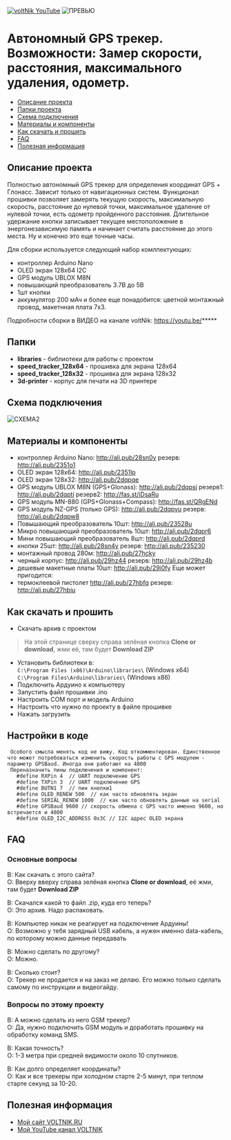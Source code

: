 [![voltNik YouTube](http://voltnik.ru/voltnik-banner.jpg)](https://www.youtube.com/channel/UC4s13gPVOMQVX3P1ZpdUwjA?sub_confirmation=1)
![ПРЕВЬЮ](https://github.com/voltNik/GPS-speed-tracker/blob/master/gps-tracker-prev.jpg)
# Автономный GPS трекер. Возможности: Замер скорости, расстояния, максимального удаления, одометр.
* [Описание проекта](#chapter-0)
* [Папки проекта](#chapter-1)
* [Схема подключения](#chapter-2)
* [Материалы и компоненты](#chapter-3)
* [Как скачать и прошить](#chapter-4)
* [FAQ](#chapter-5)
* [Полезная информация](#chapter-6)

<a id="chapter-0"></a>
## Описание проекта
Полностью автономный GPS трекер для определения координат GPS + Глонасс. Зависит только от навигационных систем. Функционал прошивки позволяет замерять текущую скорость,
максимальную скорость, расстояние до нулевой точки, максимальное удаление от нулевой точки, есть одометр пройденного расстояния.
Длительное удержание кнопки записывает текущее местоположение в энергонезависимую память и начинает считать расстояние до этого места.
Ну и конечно это еще точные часы.

Для сборки используется следующий набор комлпектующих:
- контроллер Arduino Nano
- OLED экран 128х64 I2C
- GPS модуль UBLOX M8N
- повышающий преобразователь 3.7В до 5В
- 1шт кнопки
- аккумулятор 200 мАч и более
еще понадобится: цветной монтажный провод, макетнная плата 7x3.

Подробности сборки в ВИДЕО на канале voltNik: https://youtu.be/*****

<a id="chapter-1"></a>
## Папки
- **libraries** - библиотеки для работы с проектом
- **speed_tracker_128x64** - прошивка для экрана 128х64
- **speed_tracker_128x32** - прошивка для экрана 128х32
- **3d-printer** - корпус для печати на 3D принтере

<a id="chapter-2"></a>
## Схема подключения
![СХЕМА2](https://github.com/voltNik/GPS-speed-tracker/blob/master/speed-tracker_bb.jpg)

<a id="chapter-3"></a>
## Материалы и компоненты
- контроллер Arduino Nano: http://ali.pub/28sn0v резерв: http://ali.pub/2351o1
- OLED экран 128х64: http://ali.pub/2351lp
- OLED экран 128х32: http://ali.pub/2dqpqe
- GPS модуль UBLOX M8N (GPS+Glonass): http://ali.pub/2dqpsj резерв1: http://ali.pub/2dqpti резерв2: http://fas.st/iDsaRu
- GPS модуль MN-880  (GPS+Glonass+Compass): http://fas.st/QRgENd
- GPS модуль NZ-GPS (только GPS): http://ali.pub/2dqpvu резерв: http://ali.pub/2dqpw8
- Повышающий преобразователь 10шт: http://ali.pub/23528u
- Микро повышающий преобразователь 10шт: http://ali.pub/2dqpr6
- Мини повышающий преобразователь 8шт: http://ali.pub/2dqprd
- кнопки 25шт: http://ali.pub/28sn4y резерв: http://ali.pub/235230
- монтажный провод 280м: http://ali.pub/27hcky
- черный корпус: http://ali.pub/29hz44 резерв: http://ali.pub/29hz4b
- дешевые макетные платы 10шт: http://ali.pub/29i0fy
Еще может пригодится:
- термоклеевой пистолет http://ali.pub/27hbfq резерв: http://ali.pub/27hbiu
 

<a id="chapter-4"></a>
## Как скачать и прошить
* Скачать архив с проектом
> На этой странице сверху справа зелёная кнопка **Clone or download**, жми её, там будет **Download ZIP**
* Установить библиотеки в:  
`C:\Program Files (x86)\Arduino\libraries\` (Windows x64)  
`C:\Program Files\Arduino\libraries\` (Windows x86) 
* Подключить Ардуино к компьютеру
* Запустить файл прошивки .ino
* Настроить COM порт и модель Arduino
* Настроить что нужно по проекту в файле прошивке
* Нажать загрузить

## Настройки в коде
     Особого смысла менять код не вижу. Код откомментирован. Единственное что может потребоваться изменить скорость работы с GPS модулем - параметр GPSBaud. Иногда они работают на 4800
     Переназначить пины подключения и компонент:
       #define RXPin 4  // UART подключение GPS
       #define TXPin 3  // UART подключение GPS
       #define BUTN1 7  // пин кнопки1
       #define OLED_RENEW 500  // как часто обновлять экран
       #define SERIAL_RENEW 1000  // как часто обновлять данные на serial
       #define GPSBaud 9600 // скорость обмена с GPS часто именно 9600, но встречается и 4800
       #define OLED_I2C_ADDRESS 0x3C // I2C адрес OLED экрана

<a id="chapter-5"></a>
## FAQ
### Основные вопросы
В: Как скачать с этого сайта?  
О: Вверху вверху справа зелёная кнопка **Clone or download**, её жми, там будет **Download ZIP**  

В: Скачался какой то файл .zip, куда его теперь?  
О: Это архив. Надо распаковать.  

В: Компьютер никак не реагирует на подключение Ардуины!  
О: Возможно у тебя зарядный USB кабель, а нужен именно data-кабель, по которому можно данные передавать  

В: Можно сделать по другому?  
О: Можно.  

В: Сколько стоит?  
О: Трекер не продается и на заказ не делаю. Его можно только сделать самому по инструкции и видеогайду.  

### Вопросы по этому проекту
В: А можно сделать из него GSM трекер?  
О: Да, нужно подключить GSM модуль и доработать прошивку на обработку команд SMS.  

В: Какая точность?  
О: 1-3 метра при средней видимости около 10 спутников.  

В: Как долго определяет координаты?  
О: Как и все трекеры при холодном старте 2-5 минут, при теплом старте секунд за 10-20.  


<a id="chapter-6"></a>
## Полезная информация
* [Мой сайт VOLTNIK.RU](http://voltnik.ru/)
* [Мой YouTube канал VOLTNIK](https://www.youtube.com/channel/UC4s13gPVOMQVX3P1ZpdUwjA?sub_confirmation=1)
